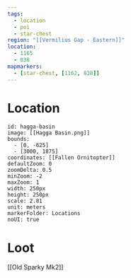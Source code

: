 ```yaml
---
tags:
  - location
  - poi
  - star-chest
region: "[[Vermilius Gap - Eastern]]"
location:
  - 1165
  - 838
mapmarkers:
  - [star-chest, [1162, 838]]
---
```

# Location
```leaflet
id: hagga-basin
image: [[Hagga Basin.png]]
bounds:
  - [0, -625]
  - [3000, 1875]
coordinates: [[Fallen Ornitopter]]
defaultZoom: 0
zoomDelta: 0.5
minZoom: -2
maxZoom: 1
width: 250px
height: 250px
scale: 2.81
unit: meters
markerFolder: Locations
noUI: true
```
# Loot

[[Old Sparky Mk2]]
